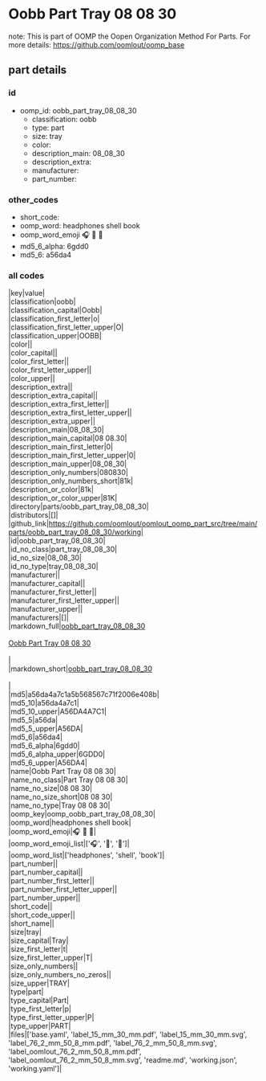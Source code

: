 # Oobb Part Tray 08 08 30  

note: This is part of OOMP the Oopen Organization Method For Parts. For more details: https://github.com/oomlout/oomp_base

##  part details





### id
* oomp_id: oobb_part_tray_08_08_30
  * classification: oobb
  * type: part
  * size: tray
  * color: 
  * description_main: 08_08_30
  * description_extra: 
  * manufacturer: 
  * part_number: 

### other_codes
* short_code: 
* oomp_word: headphones shell book
* oomp_word_emoji :headphones: :shell: :book:
* md5_6_alpha: 6gdd0
* md5_6: a56da4

### all codes 
|key|value|  
|classification|oobb|  
|classification_capital|Oobb|  
|classification_first_letter|o|  
|classification_first_letter_upper|O|  
|classification_upper|OOBB|  
|color||  
|color_capital||  
|color_first_letter||  
|color_first_letter_upper||  
|color_upper||  
|description_extra||  
|description_extra_capital||  
|description_extra_first_letter||  
|description_extra_first_letter_upper||  
|description_extra_upper||  
|description_main|08_08_30|  
|description_main_capital|08 08.30|  
|description_main_first_letter|0|  
|description_main_first_letter_upper|0|  
|description_main_upper|08_08_30|  
|description_only_numbers|080830|  
|description_only_numbers_short|81k|  
|description_or_color|81k|  
|description_or_color_upper|81K|  
|directory|parts/oobb_part_tray_08_08_30|  
|distributors|[]|  
|github_link|https://github.com/oomlout/oomlout_oomp_part_src/tree/main/parts/oobb_part_tray_08_08_30/working|  
|id|oobb_part_tray_08_08_30|  
|id_no_class|part_tray_08_08_30|  
|id_no_size|08_08_30|  
|id_no_type|tray_08_08_30|  
|manufacturer||  
|manufacturer_capital||  
|manufacturer_first_letter||  
|manufacturer_first_letter_upper||  
|manufacturer_upper||  
|manufacturers|[]|  
|markdown_full|[oobb_part_tray_08_08_30](https://github.com/oomlout/oomlout_oomp_part_src/tree/main/parts/oobb_part_tray_08_08_30/working)<br>[](https://github.com/oomlout/oomlout_oomp_part_src/tree/main/parts/oobb_part_tray_08_08_30/working)<br>[Oobb Part Tray 08 08 30](https://github.com/oomlout/oomlout_oomp_part_src/tree/main/parts/oobb_part_tray_08_08_30/working)<br><br>|  
|markdown_short|[oobb_part_tray_08_08_30](https://github.com/oomlout/oomlout_oomp_part_src/tree/main/parts/oobb_part_tray_08_08_30/working)<br><br>|  
|md5|a56da4a7c1a5b568567c71f2006e408b|  
|md5_10|a56da4a7c1|  
|md5_10_upper|A56DA4A7C1|  
|md5_5|a56da|  
|md5_5_upper|A56DA|  
|md5_6|a56da4|  
|md5_6_alpha|6gdd0|  
|md5_6_alpha_upper|6GDD0|  
|md5_6_upper|A56DA4|  
|name|Oobb Part Tray 08 08 30|  
|name_no_class|Part Tray 08 08 30|  
|name_no_size|08 08 30|  
|name_no_size_short|08 08 30|  
|name_no_type|Tray 08 08 30|  
|oomp_key|oomp_oobb_part_tray_08_08_30|  
|oomp_word|headphones shell book|  
|oomp_word_emoji|:headphones: :shell: :book:|  
|oomp_word_emoji_list|[':headphones:', ':shell:', ':book:']|  
|oomp_word_list|['headphones', 'shell', 'book']|  
|part_number||  
|part_number_capital||  
|part_number_first_letter||  
|part_number_first_letter_upper||  
|part_number_upper||  
|short_code||  
|short_code_upper||  
|short_name||  
|size|tray|  
|size_capital|Tray|  
|size_first_letter|t|  
|size_first_letter_upper|T|  
|size_only_numbers||  
|size_only_numbers_no_zeros||  
|size_upper|TRAY|  
|type|part|  
|type_capital|Part|  
|type_first_letter|p|  
|type_first_letter_upper|P|  
|type_upper|PART|  
|files|['base.yaml', 'label_15_mm_30_mm.pdf', 'label_15_mm_30_mm.svg', 'label_76_2_mm_50_8_mm.pdf', 'label_76_2_mm_50_8_mm.svg', 'label_oomlout_76_2_mm_50_8_mm.pdf', 'label_oomlout_76_2_mm_50_8_mm.svg', 'readme.md', 'working.json', 'working.yaml']|  

